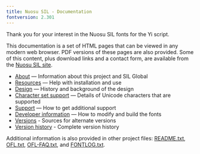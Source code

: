 ```yaml
---
title: Nuosu SIL - Documentation
fontversion: 2.301
---
```


Thank you for your interest in the Nuosu SIL fonts for the Yi script.

This documentation is a set of HTML pages that can be viewed in any modern web browser. PDF versions of these pages are also provided. Some of this content, plus download links and a contact form, are available from the [Nuosu SIL site](https://software.sil.org/nuosu/).

- [About](about.md) — Information about this project and SIL Global
- [Resources](resources.md) — Help with installation and use
- [Design](design.md) — History and background of the design
- [Character set support](charset.md) — Details of Unicode characters that are supported
- [Support](support.md) — How to get additional support
- [Developer information](developer.md) — How to modify and build the fonts
- [Versions](versions.md) - Sources for alternate versions
- [Version history](history.md) - Complete version history

Additional information is also provided in other project files: [README.txt](../README.txt), [OFL.txt](../OFL.txt), [OFL-FAQ.txt](../OFL-FAQ.txt), and [FONTLOG.txt](../FONTLOG.txt).
